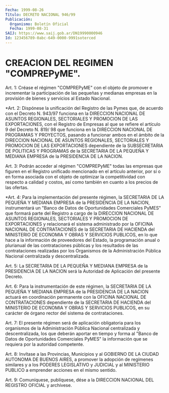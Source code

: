 ```yaml
---
Fecha: 1999-08-26
Título: DECRETO NACIONAL 946/99
Publicación:
  Organismo: Boletín Oficial
  Fecha: 1999-08-31
SAIJ: https://www.saij.gob.ar/DN19990000946
Id: 123456789-0abc-649-0000-9991soterced
---
```

# CREACION DEL REGIMEN "COMPREPyME".

<a id="1"></a>
Art. 1: Créase el régimen  "COMPREPyME"  con  el  objeto  de promover e incrementar  la participación de las pequeñas y medianas empresas en la provisión  de  bienes y servicios al Estado Nacional.

<a id="2"></a>
*Art. 2: Dispónese la unificación del Registro de las Pymes que, de acuerdo con el Decreto N. 943/97 funciona en la DIRECCION NACIONAL DE ASUNTOS REGIONALES, SECTORIALES Y PROMOCION DE LAS EXPORTACIONES, con  el  Registro de Empresas al que se refiere el artículo  9  del Decreto N. 819/  98  que  funciona  en  la  DIRECCION  NACIONAL  DE PROGRAMAS Y PROYECTOS, pasando a funcionar ambos en el ámbito de la DIRECCION  NACIONAL DE ASUNTOS REGIONALES, SECTORIALES Y PROMOCION DE LAS EXPORTACIONES  dependiente de la SUBSECRETARIA DE POLITICAS Y PROGRAMAS de la SECRETARIA  DE LA PEQUEÑA Y MEDIANA EMPRESA de la PRESIDENCIA DE LA NACION.

<a id="3"></a>
Art. 3: Podrán acceder al  régimen "COMPREPyME" todas las empresas que  figuren en el Registro unificado  mencionado  en  el  artículo anterior,  por sí o en forma asociada con el objeto de optimizar la competitividad con respecto a calidad y costos, así como también en cuanto a los precios de las ofertas.

<a id="4"></a>
*Art. 4: Para la implementación del presente régimen, la SECRETARIA DE LA PEQUEÑA Y MEDIANA EMPRESA de la PRESIDENCIA DE LA NACION, instrumentará un "Banco de Datos de Oportunidades Comerciales PyMES"  que formará parte del Registro a cargo de la DIRECCION NACIONAL DE ASUNTOS REGIONALES, SECTORIALES Y PROMOCION  DE EXPORTACIONES y relacionará el sistema administrado por la OFICINA  NACIONAL DE CONTRATACIONES de la SECRETARIA DE HACIENDA del MINISTERIO DE ECONOMIA Y OBRAS Y SERVICIOS PUBLICOS, en lo que hace a la información de proveedores del Estado, la programación anual o plurianual de las contrataciones públicas y los resultados de las contrataciones realizadas por los Organismos de la Administración Pública  Nacional centralizada y descentralizada.

<a id="5"></a>
Art.  5:  La  SECRETARIA  DE LA PEQUEÑA Y MEDIANA EMPRESA  de  la PRESIDENCIA  DE  LA NACION será  la  Autoridad  de  Aplicación  del presente Decreto.

<a id="6"></a>
Art. 6: Para la instrumentación  de este régimen, la SECRETARIA DE LA PEQUEÑA Y MEDIANA EMPRESA de la PRESIDENCIA DE LA NACION actuará en coordinación permanente con la OFICINA NACIONAL DE CONTRATACIONES  dependiente  de  la  SECRETARIA   DE  HACIENDA  del MINISTERIO DE ECONOMIA Y OBRAS Y SERVICIOS PUBLICOS, en su carácter de órgano rector del sistema de contrataciones.

<a id="7"></a>
Art.  7: El presente régimen será de aplicación obligatoria  para los organismos de la Administración Pública Nacional centralizada y descentralizada,  los  que  deberán  aportar  en  tiempo y forma al "Banco de Datos de Oportunidades Comerciales PyMES"  la información que se requiera por la autoridad competente.

<a id="8"></a>
Art. 8: Invítase a las Provincias, Municipios y al GOBIERNO  DE LA CIUDAD  AUTONOMA  DE  BUENOS  AIRES,  a  promover  la  adopción  de regímenes  similares  y  a  los PODERES LEGISLATIVO y JUDICIAL y al MINISTERIO  PUBLICO  a  emprender  acciones  en  el  mismo  sentido.

<a id="9"></a>
Art. 9: Comuníquese, publíquese,  dése a la DIRECCION NACIONAL DEL REGISTRO OFICIAL y archívese.